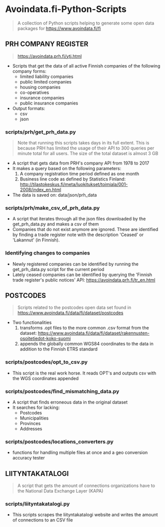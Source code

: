 # Avoindata.fi-Python-Scripts
> A collection of Python scripts helping to generate some open data packages for https://www.avoindata.fi/fi

## PRH COMPANY REGISTER
> https://avoindata.prh.fi/ytj.html

* Scripts that get the data of all active Finnish companies of the following company forms:
	* limited liability companies
	* public limited companies
	* housing companies
	* co-operatives
	* insurance companies
	* public insurance companies
* Output formats:
	* csv
	* json

### scripts/prh/get_prh_data.py
> Note that running this scripts takes days in its full extent. This is because PRH has limited the usage of their API to 300 queries per minute total for all users. The size of the total dataset is almost 3 GB

* A script that gets data from PRH's company API from 1978 to 2017
* It makes a query based on the following parameters:
	1. A company registration time period defined as one month
	2. Business line code as defined by Statistics Finland:
	http://tilastokeskus.fi/meta/luokitukset/toimiala/001-2008/index_en.html
* The data is saved on: data/json/prh_data


### scripts/prh/make_csv_of_prh_data.py
* A script that iterates through all the json files downloaded by the get_prh_data.py and makes a csv of them
* Companies that do not exist anymore are ignored. These are identified by finding a trade register note with the description 'Ceased' or 'Lakannut' (in Finnish).

### Identifying changes to companies
* Newly registered companies can be identified by running the get_prh_data.py script for the current period
* Lately ceased companies can be identified by querying the 'Finnish trade register's public notices' API: https://avoindata.prh.fi/tr_en.html


## POSTCODES
> Scripts related to the postcodes open data set found in https://www.avoindata.fi/data/fi/dataset/postcodes

* Two functionalities
	1. transforms .opt files to the more common .csv format from the dataset: https://www.avoindata.fi/data/fi/dataset/rakennusten-osoitetiedot-koko-suomi
	2. appends the globally common WGS84 coordinates to the data in addition to the Finnish ETRS standard

### scripts/postcodes/opt_to_csv.py
* This script is the real work horse. It reads OPT's and outputs csv with the WGS coordinates appended

### scripts/postcodes/find_mismatching_data.py
* A script that finds erroneous data in the original dataset
* It searches for lacking:
	* Postcodes
	* Municipalities
	* Provinces
	* Addresses

### scripts/postcodes/locations_converters.py
* functions for handling multiple files at once and a geo conversion accuracy tester



## LIITYNTAKATALOGI
> A script that gets the amount of connections organizations have to the National Data Exchange Layer (KAPA)

### scripts/liityntakatalogi.py
* This scripts scrapes the liityntakatalogi website and writes the amount of connections to an CSV file
